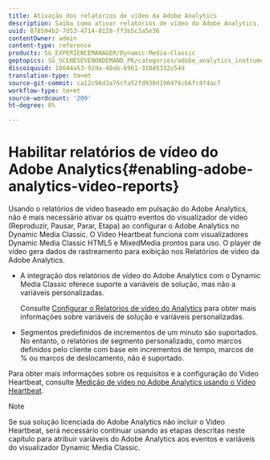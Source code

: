 ```yaml
---
title: Ativação dos relatórios de vídeo da Adobe Analytics
description: Saiba como ativar relatórios de vídeo do Adobe Analytics.
uuid: 078594b2-7d53-4714-8128-ff3b5c3a5e36
contentOwner: admin
content-type: reference
products: SG_EXPERIENCEMANAGER/Dynamic-Media-Classic
geptopics: SG_SCENESEVENONDEMAND_PK/categories/adobe_analytics_instrumentation_kit
discoiquuid: 18644a53-92da-40ab-b961-318d8332c54d
translation-type: tm+mt
source-git-commit: ca12c96d3a76cfa52fd930d190476cb6fc4f4ac7
workflow-type: tm+mt
source-wordcount: '209'
ht-degree: 0%

---
```



# Habilitar relatórios de vídeo do Adobe Analytics{#enabling-adobe-analytics-video-reports}

Usando o relatórios de vídeo baseado em pulsação do Adobe Analytics, não é mais necessário ativar os quatro eventos do visualizador de vídeo (Reproduzir, Pausar, Parar, Etapa) ao configurar o Adobe Analytics no Dynamic Media Classic. O Video Heartbeat funciona com visualizadores Dynamic Media Classic HTML5 e MixedMedia prontos para uso. O player de vídeo gera dados de rastreamento para exibição nos Relatórios de vídeo da Adobe Analytics.

* A integração dos relatórios de vídeo do Adobe Analytics com o Dynamic Media Classic oferece suporte a variáveis de solução, mas não a variáveis personalizadas.

   Consulte [Configurar o Relatórios de vídeo do Analytics](https://microsite.omniture.com/t2/help/en_US/sc/appmeasurement/hbvideo/video_analytics_config.html) para obter mais informações sobre variáveis de solução e variáveis personalizadas.

* Segmentos predefinidos de incrementos de um minuto são suportados. No entanto, o relatórios de segmento personalizado, como marcos definidos pelo cliente com base em incrementos de tempo, marcos de % ou marcos de deslocamento, não é suportado.

Para obter mais informações sobre os requisitos e a configuração do Video Heartbeat, consulte [Medição de vídeo no Adobe Analytics usando o Video Heartbeat](https://microsite.omniture.com/t2/help/en_US/sc/appmeasurement/hbvideo/).

>[!NOTE]
>
>Se sua solução licenciada do Adobe Analytics não incluir o Video Heartbeat, será necessário continuar usando as etapas descritas neste capítulo para atribuir variáveis do Adobe Analytics aos eventos e variáveis do visualizador Dynamic Media Classic.

